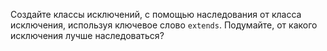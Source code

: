 Создайте классы исключений, с помощью наследования от класса
исключения, используя ключевое слово `extends`.
Подумайте, от какого исключения лучше наследоваться?